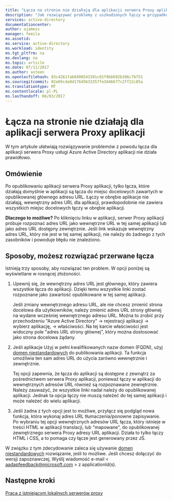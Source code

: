 ```yaml
---
title: "Łącza na stronie nie działają dla aplikacji serwera Proxy aplikacji | Dokumentacja firmy Microsoft"
description: "Jak rozwiązywać problemy z uszkodzonych łączy w przypadku aplikacji serwera Proxy aplikacji, który jest zintegrowany z usługą Azure AD"
services: active-directory
documentationcenter: 
author: ajamess
manager: femila
ms.assetid: 
ms.service: active-directory
ms.workload: identity
ms.tgt_pltfrm: na
ms.devlang: na
ms.topic: article
ms.date: 07/11/2017
ms.author: asteen
ms.openlocfilehash: 83c4261fab0498541591c01f9bb692b396c7b751
ms.sourcegitcommit: 02e69c4a9d17645633357fe3d46677c2ff22c85a
ms.translationtype: MT
ms.contentlocale: pl-PL
ms.lasthandoff: 08/03/2017
---
```

# <a name="links-on-the-page-dont-work-for-an-application-proxy-application"></a>Łącza na stronie nie działają dla aplikacji serwera Proxy aplikacji

W tym artykule ułatwiają rozwiązywanie problemów z powodu łącza dla aplikacji serwera Proxy usługi Azure Active Directory aplikacji nie działa prawidłowo.

## <a name="overview"></a>Omówienie 
Po opublikowaniu aplikacji serwera Proxy aplikacji, tylko łącza, które działają domyślnie w aplikacji są łącza do miejsc docelowych zawartych w opublikowanej głównego adresu URL. Łączy w obrębie aplikacje nie działają, wewnętrzny adres URL dla aplikacji, prawdopodobnie nie zawiera wszystkich miejsc docelowych łączy w obrębie aplikacji.

**Dlaczego to możliwe?** Po kliknięciu linku w aplikacji, serwer Proxy aplikacji próbuje rozpoznać adres URL jako wewnętrzne URL w tej samej aplikacji lub jako adres URL dostępny zewnętrznie. Jeśli link wskazuje wewnętrzny adres URL, który nie jest w tej samej aplikacji, nie należy do żadnego z tych zasobników i powoduje błędu nie znaleziono.

## <a name="ways-you-can-resolve-broken-links"></a>Sposoby, możesz rozwiązać przerwane łącza

Istnieją trzy sposoby, aby rozwiązać ten problem. W opcji poniżej są wyświetlane w rosnącej złożoności.

1.  Upewnij się, że wewnętrzny adres URL jest głównego, który zawiera wszystkie łącza do aplikacji. Dzięki temu wszystkie linki zostać rozpoznane jako zawartość opublikowane w tej samej aplikacji.

    Jeśli zmiany wewnętrznego adresu URL, ale nie chcesz zmienić strona docelowa dla użytkowników, należy zmienić adres URL strony głównej na wydane wcześniej wewnętrznego adresu URL. Można to zrobić przy przechodzeniu "Azure Active Directory" -&gt; rejestracji aplikacji -&gt; wybierz aplikację, -&gt; właściwości. Na tej karcie właściwości jest widoczny pole "adres URL strony głównej", który można dostosować jako strona docelowa żądany.

2.  Jeśli aplikacje Użyj w pełni kwalifikowanych nazw domen (FQDN), użyj [domen niestandardowych](https://docs.microsoft.com/azure/active-directory/active-directory-application-proxy-custom-domains) do publikowania aplikacji. Ta funkcja umożliwia ten sam adres URL do użycia zarówno wewnętrznie i zewnętrznie.

    Tej opcji zapewnia, że łącza do aplikacji są dostępne z zewnątrz za pośrednictwem serwera Proxy aplikacji, ponieważ łączy w aplikacji do wewnętrznych adresów URL również są rozpoznawane zewnętrznie. Należy zauważyć, że wszystkie linki nadal należy do opublikowanej aplikacji. Jednak ta opcja łączy nie muszą należeć do tej samej aplikacji i może należeć do wielu aplikacji.

3.  Jeśli żadna z tych opcji jest to możliwe, przyłącz się podgląd nowa funkcja, która wykonaj adres URL tłumaczenia/ponowne zapisywanie. Po wybraniu tej opcji wewnętrznych adresów URL łącza, który istnieje w treści HTML w aplikacji translacji, lub "mapowane", do opublikowanej zewnętrznego serwera Proxy adresy URL aplikacji. Działa to tylko łączy HTML i CSS, a to pomaga czy łącze jest generowany przez JS. 

W związku z tym zdecydowanie zaleca się używanie [domen niestandardowych](https://docs.microsoft.com/azure/active-directory/active-directory-application-proxy-custom-domains) rozwiązanie, jeśli to możliwe. Jeśli chcesz dołączyć do wersji zapoznawczej, Wyślij wiadomość e-mail < aadapfeedback@microsoft.com > z applicationId(s).

## <a name="next-steps"></a>Następne kroki
[Praca z istniejącym lokalnych serwerów proxy](application-proxy-working-with-proxy-servers.md)

